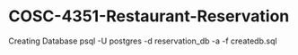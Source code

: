 # COSC-4351-Restaurant-Reservation

Creating Database 
psql -U postgres -d reservation_db -a -f createdb.sql

